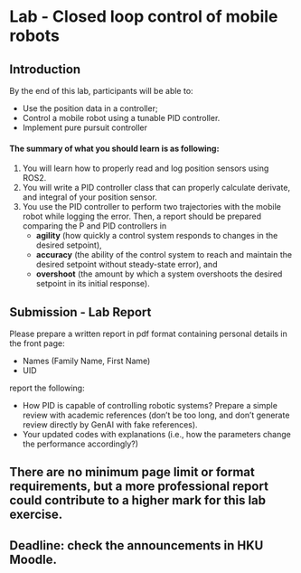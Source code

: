 # Lab - Closed loop control of mobile robots

## Introduction 

By the end of this lab, participants will be able to:
- Use the position data in a controller;
- Control a mobile robot using a tunable PID controller.
- Implement pure pursuit controller


#### The summary of what you should learn is as following:

1. You will learn how to properly read and log position sensors using ROS2.
2. You will write a PID controller class that can properly calculate derivate, and integral of your position sensor.
3. You use the PID controller to perform two trajectories with the mobile robot while logging the error. Then, a report should be prepared comparing the P and PID controllers in 
    * **agility** (how quickly a control system responds to changes in the desired setpoint), 
    * **accuracy** (the ability of the control system to reach and maintain the desired setpoint without steady-state error), and
    * **overshoot** (the amount by which a system overshoots the desired setpoint in its initial response).

## Submission - Lab Report
Please prepare a written report in pdf format containing personal details in the front page:
- Names (Family Name, First Name)
- UID

report the following:
- How PID is capable of controlling robotic systems? Prepare a simple review with academic references (don’t be too long, and don’t generate review directly by GenAI with fake references).
- Your updated codes with explanations (i.e., how the parameters change the performance accordingly?)

## There are no minimum page limit or format requirements, but a more professional report could contribute to a higher mark for this lab exercise.
## Deadline: check the announcements in HKU Moodle.





